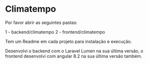 # Climatempo


Por favor abrir as seguintes pastas:

1 - backend/climatempo
2 - frontend/climatempo

Tem um Readme em cada projeto para instalação e execução. 

Desenvolvi o backend com o Laravel Lumen na sua última versão, o frontend desenvolvi com angular 8.2 na sua última versão também. 



